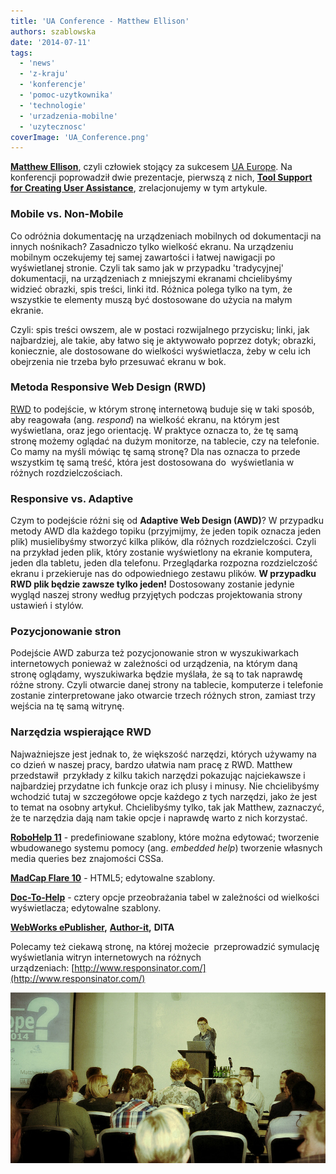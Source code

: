```yaml
---
title: 'UA Conference - Matthew Ellison'
authors: szablowska
date: '2014-07-11'
tags:
  - 'news'
  - 'z-kraju'
  - 'konferencje'
  - 'pomoc-uzytkownika'
  - 'technologie'
  - 'urzadzenia-mobilne'
  - 'uzytecznosc'
coverImage: 'UA_Conference.png'
---
```


**[Matthew Ellison](http://www.uaeurope.com/conference/speakers.html#ellison)**,
czyli człowiek stojący za
sukcesem [UA Europe](http://www.uaeurope.com/about.html). Na konferencji
poprowadził dwie prezentacje, pierwszą z nich,
**[Tool Support for Creating User Assistance](http://www.uaeurope.com/conference/sessions.html#toolsupportmobileUA)**,
zrelacjonujemy w tym artykule.

<!--truncate-->

### Mobile vs. Non-Mobile

Co odróżnia dokumentację na urządzeniach mobilnych od dokumentacji na innych
nośnikach? Zasadniczo tylko wielkość ekranu. Na urządzeniu mobilnym oczekujemy
tej samej zawartości i łatwej nawigacji po wyświetlanej stronie. Czyli tak samo
jak w przypadku 'tradycyjnej' dokumentacji, na urządzeniach z mniejszymi
ekranami chcielibyśmy widzieć obrazki, spis treści, linki itd. Różnica polega
tylko na tym, że wszystkie te elementy muszą być dostosowane do użycia na małym
ekranie.

Czyli: spis treści owszem, ale w postaci rozwijalnego przycisku; linki, jak
najbardziej, ale takie, aby łatwo się je aktywowało poprzez dotyk; obrazki,
koniecznie, ale dostosowane do wielkości wyświetlacza, żeby w celu ich
obejrzenia nie trzeba było przesuwać ekranu w bok.

### Metoda Responsive Web Design (RWD)

[RWD](http://pl.wikipedia.org/wiki/Responsive_Web_Design) to podejście, w którym
stronę internetową buduje się w taki sposób, aby reagowała (ang. _respond_) na
wielkość ekranu, na którym jest wyświetlana, oraz jego orientację. W praktyce
oznacza to, że tę samą stronę możemy oglądać na dużym monitorze, na tablecie,
czy na telefonie. Co mamy na myśli mówiąc tę samą stronę? Dla nas oznacza to
przede wszystkim tę samą treść, która jest dostosowana do  wyświetlania w
różnych rozdzielczościach.

### Responsive vs. Adaptive

Czym to podejście różni się od **Adaptive Web Design (AWD)**? W przypadku metody
AWD dla każdego topiku (przyjmijmy, że jeden topik oznacza jeden plik)
musielibyśmy stworzyć kilka plików, dla różnych rozdzielczości. Czyli na
przykład jeden plik, który zostanie wyświetlony na ekranie komputera, jeden dla
tabletu, jeden dla telefonu. Przeglądarka rozpozna rozdzielczość ekranu i
przekieruje nas do odpowiedniego zestawu plików. **W przypadku RWD plik będzie
zawsze tylko jeden!** Dostosowany zostanie jedynie wygląd naszej strony według
przyjętych podczas projektowania strony ustawień i stylów.

### Pozycjonowanie stron

Podejście AWD zaburza też pozycjonowanie stron w wyszukiwarkach internetowych
ponieważ w zależności od urządzenia, na którym daną stronę oglądamy,
wyszukiwarka będzie myślała, że są to tak naprawdę różne strony. Czyli otwarcie
danej strony na tablecie, komputerze i telefonie zostanie zinterpretowane jako
otwarcie trzech różnych stron, zamiast trzy wejścia na tę samą witrynę.

### Narzędzia wspierające RWD

Najważniejsze jest jednak to, że większość narzędzi, których używamy na co dzień
w naszej pracy, bardzo ułatwia nam pracę z RWD. Matthew przedstawił  przykłady z
kilku takich narzędzi pokazując najciekawsze i najbardziej przydatne ich funkcje
oraz ich plusy i minusy. Nie chcielibyśmy wchodzić tutaj w szczegółowe opcje
każdego z tych narzędzi, jako że jest to temat na osobny artykuł. Chcielibyśmy
tylko, tak jak Matthew, zaznaczyć, że te narzędzia dają nam takie opcje i
naprawdę warto z nich korzystać.

[**RoboHelp 11**](http://www.adobe.com/pl/products/robohelp.html) \-
predefiniowane szablony, które można edytować; tworzenie wbudowanego systemu
pomocy (ang. _embedded help_) tworzenie własnych media queries bez znajomości
CSSa.

[**MadCap Flare 10**](http://www.madcapsoftware.com/flare10/) \- HTML5;
edytowalne szablony.

[**Doc-To-Help**](https://www.doctohelp.com/) - cztery opcje przeobrażania tabel
w zależności od wielkości wyświetlacza; edytowalne szablony.

**[WebWorks ePublisher](http://www.webworks.com/),** **[Author-it](http://www.author-it.com/),** **DITA**

Polecamy też ciekawą stronę, na której możecie  przeprowadzić symulację
wyświetlania witryn internetowych na różnych
urządzeniach: [http://www.responsinator.com/](http://www.responsinator.com/)

![matthew_ellison](images/matthew_ellison.jpg)
